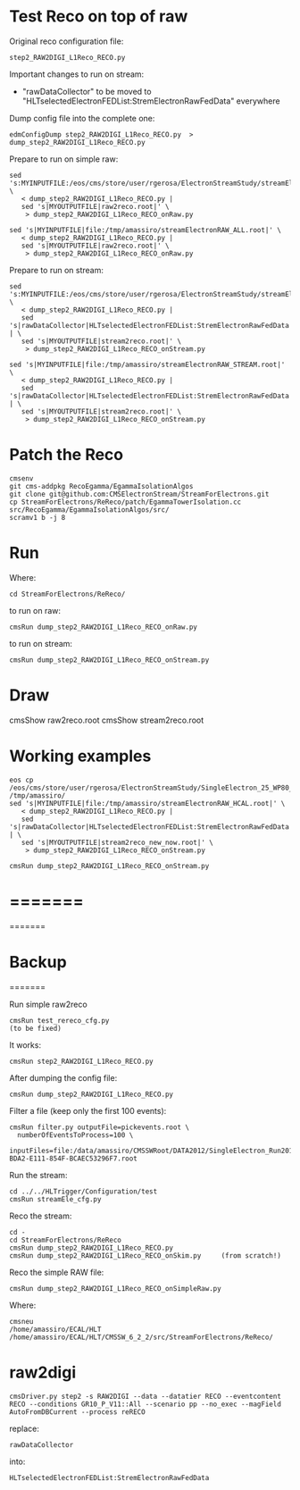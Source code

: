 Test Reco on top of raw
=========================

Original reco configuration file:

    step2_RAW2DIGI_L1Reco_RECO.py

Important changes to run on stream:

 * "rawDataCollector" to be moved to "HLTselectedElectronFEDList:StremElectronRawFedData" everywhere

Dump config file into the complete one:

    edmConfigDump step2_RAW2DIGI_L1Reco_RECO.py  >  dump_step2_RAW2DIGI_L1Reco_RECO.py

Prepare to run on simple raw:

    sed 's:MYINPUTFILE:/eos/cms/store/user/rgerosa/ElectronStreamStudy/streamElectronRAW_ALL.root:' \
       < dump_step2_RAW2DIGI_L1Reco_RECO.py |
       sed 's|MYOUTPUTFILE|raw2reco.root|' \
        > dump_step2_RAW2DIGI_L1Reco_RECO_onRaw.py

    sed 's|MYINPUTFILE|file:/tmp/amassiro/streamElectronRAW_ALL.root|' \
       < dump_step2_RAW2DIGI_L1Reco_RECO.py |
       sed 's|MYOUTPUTFILE|raw2reco.root|' \
        > dump_step2_RAW2DIGI_L1Reco_RECO_onRaw.py

Prepare to run on stream:

    sed 's:MYINPUTFILE:/eos/cms/store/user/rgerosa/ElectronStreamStudy/streamElectronRAW_STREAM.root:' \
       < dump_step2_RAW2DIGI_L1Reco_RECO.py |
       sed 's|rawDataCollector|HLTselectedElectronFEDList:StremElectronRawFedData|' | \
       sed 's|MYOUTPUTFILE|stream2reco.root|' \
        > dump_step2_RAW2DIGI_L1Reco_RECO_onStream.py

    sed 's|MYINPUTFILE|file:/tmp/amassiro/streamElectronRAW_STREAM.root|' \
       < dump_step2_RAW2DIGI_L1Reco_RECO.py |
       sed 's|rawDataCollector|HLTselectedElectronFEDList:StremElectronRawFedData|' | \
       sed 's|MYOUTPUTFILE|stream2reco.root|' \
        > dump_step2_RAW2DIGI_L1Reco_RECO_onStream.py


Patch the Reco
=======

    cmsenv
    git cms-addpkg RecoEgamma/EgammaIsolationAlgos
    git clone git@github.com:CMSElectronStream/StreamForElectrons.git
    cp StreamForElectrons/ReReco/patch/EgammaTowerIsolation.cc  src/RecoEgamma/EgammaIsolationAlgos/src/ 
    scramv1 b -j 8


Run
=======

Where:

    cd StreamForElectrons/ReReco/

to run on raw:

    cmsRun dump_step2_RAW2DIGI_L1Reco_RECO_onRaw.py

to run on stream:

    cmsRun dump_step2_RAW2DIGI_L1Reco_RECO_onStream.py



Draw
=======

   cmsShow raw2reco.root
   cmsShow stream2reco.root




Working examples
=======

    eos cp    /eos/cms/store/user/rgerosa/ElectronStreamStudy/SingleElectron_25_WP80_PFMET50/streamElectronRAW_HCAL.root /tmp/amassiro/
    sed 's|MYINPUTFILE|file:/tmp/amassiro/streamElectronRAW_HCAL.root|' \
       < dump_step2_RAW2DIGI_L1Reco_RECO.py |
       sed 's|rawDataCollector|HLTselectedElectronFEDList:StremElectronRawFedData|' | \
       sed 's|MYOUTPUTFILE|stream2reco_new_now.root|' \
        > dump_step2_RAW2DIGI_L1Reco_RECO_onStream.py

    cmsRun dump_step2_RAW2DIGI_L1Reco_RECO_onStream.py




=======
=======
=======
# Backup
=======

Run simple raw2reco

    cmsRun test_rereco_cfg.py
    (to be fixed)


It works:

    cmsRun step2_RAW2DIGI_L1Reco_RECO.py

After dumping the config file:

    cmsRun dump_step2_RAW2DIGI_L1Reco_RECO.py



Filter a file (keep only the first 100 events):

    cmsRun filter.py outputFile=pickevents.root \
      numberOfEventsToProcess=100 \
      inputFiles=file:/data/amassiro/CMSSWRoot/DATA2012/SingleElectron_Run2012B_RAW/B865DABE-BDA2-E111-854F-BCAEC53296F7.root


Run the stream:

    cd ../../HLTrigger/Configuration/test
    cmsRun streamEle_cfg.py

Reco the stream:

    cd -
    cd StreamForElectrons/ReReco
    cmsRun dump_step2_RAW2DIGI_L1Reco_RECO.py
    cmsRun dump_step2_RAW2DIGI_L1Reco_RECO_onSkim.py     (from scratch!)


Reco the simple RAW file:

    cmsRun dump_step2_RAW2DIGI_L1Reco_RECO_onSimpleRaw.py



Where:

    cmsneu
    /home/amassiro/ECAL/HLT
    /home/amassiro/ECAL/HLT/CMSSW_6_2_2/src/StreamForElectrons/ReReco/





# raw2digi

    cmsDriver.py step2 -s RAW2DIGI --data --datatier RECO --eventcontent RECO --conditions GR10_P_V11::All --scenario pp --no_exec --magField AutoFromDBCurrent --process reRECO

replace:

    rawDataCollector

into:

    HLTselectedElectronFEDList:StremElectronRawFedData



